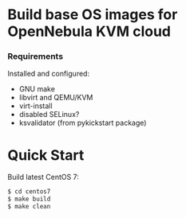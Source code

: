 # Build base OS images for OpenNebula KVM cloud

### Requirements

Installed and configured:

* GNU make
* libvirt and QEMU/KVM
* virt-install
* disabled SELinux?
* ksvalidator (from pykickstart package)

# Quick Start

Build latest CentOS 7:

```bash
$ cd centos7
$ make build
$ make clean
```
